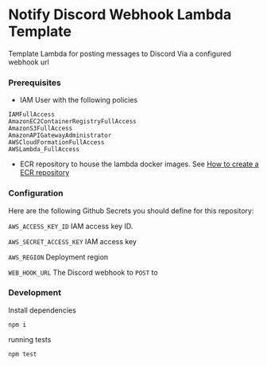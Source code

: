# Notify Discord Webhook Lambda Template

Template Lambda for posting messages to Discord Via a configured webhook url

### Prerequisites

* IAM User with the following policies 
```
IAMFullAccess
AmazonEC2ContainerRegistryFullAccess
AmazonS3FullAccess
AmazonAPIGatewayAdministrator
AWSCloudFormationFullAccess
AWSLambda_FullAccess
```
* ECR repository to house the lambda docker images.
  See [How to create a ECR repository](https://docs.aws.amazon.com/AmazonECR/latest/userguide/repository-create.html)

### Configuration

Here are the following Github Secrets you should define for this repository:

`AWS_ACCESS_KEY_ID` IAM access key ID.

`AWS_SECRET_ACCESS_KEY` IAM access key

`AWS_REGION` Deployment region

`WEB_HOOK_URL` The Discord webhook to `POST` to


### Development

Install dependencies
```
npm i
```

running tests
```
npm test
```
